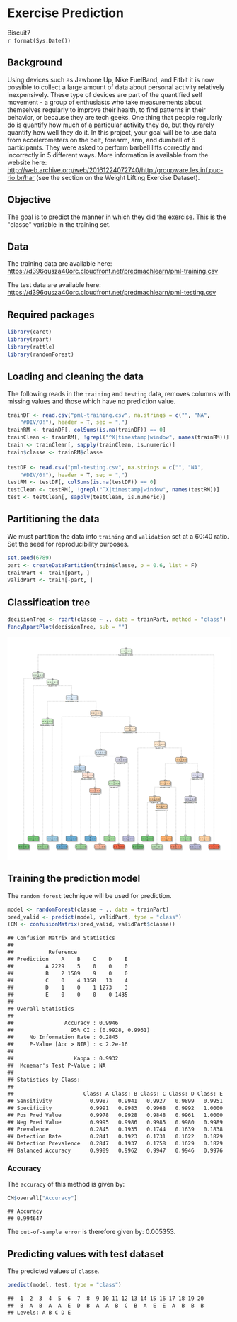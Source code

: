 # Exercise Prediction
Biscuit7  
`r format(Sys.Date())`  



## Background

Using devices such as Jawbone Up, Nike FuelBand, and Fitbit it is now possible to collect a large amount of data about personal activity relatively inexpensively. These type of devices are part of the quantified self movement - a group of enthusiasts who take measurements about themselves regularly to improve their health, to find patterns in their behavior, or because they are tech geeks. One thing that people regularly do is quantify how much of a particular activity they do, but they rarely quantify how well they do it. In this project, your goal will be to use data from accelerometers on the belt, forearm, arm, and dumbell of 6 participants. They were asked to perform barbell lifts correctly and incorrectly in 5 different ways. More information is available from the website here: http://web.archive.org/web/20161224072740/http:/groupware.les.inf.puc-rio.br/har (see the section on the Weight Lifting Exercise Dataset).

## Objective

The goal is to predict the manner in which they did the exercise. This is the "classe" variable in the training set. 

## Data 

The training data are available here:
https://d396qusza40orc.cloudfront.net/predmachlearn/pml-training.csv

The test data are available here:
https://d396qusza40orc.cloudfront.net/predmachlearn/pml-testing.csv


## Required packages


```r
library(caret)
library(rpart)
library(rattle)
library(randomForest)
```


## Loading and cleaning the data

The following reads in the `training` and `testing` data, removes columns with missing values and those which have no prediction value.


```r
trainDF <- read.csv("pml-training.csv", na.strings = c("", "NA", 
    "#DIV/0!"), header = T, sep = ",")
trainRM <- trainDF[, colSums(is.na(trainDF)) == 0]
trainClean <- trainRM[, !grepl("^X|timestamp|window", names(trainRM))]
train <- trainClean[, sapply(trainClean, is.numeric)]
train$classe <- trainRM$classe

testDF <- read.csv("pml-testing.csv", na.strings = c("", "NA", 
    "#DIV/0!"), header = T, sep = ",")
testRM <- testDF[, colSums(is.na(testDF)) == 0]
testClean <- testRM[, !grepl("^X|timestamp|window", names(testRM))]
test <- testClean[, sapply(testClean, is.numeric)]
```

## Partitioning the data

We must partition the data into `training` and `validation` set at a 60:40 ratio. Set the seed for reproducibility purposes.


```r
set.seed(6789)
part <- createDataPartition(train$classe, p = 0.6, list = F)
trainPart <- train[part, ]
validPart <- train[-part, ]
```

## Classification tree


```r
decisionTree <- rpart(classe ~ ., data = trainPart, method = "class")
fancyRpartPlot(decisionTree, sub = "")
```

<img src="Project_files/figure-html/unnamed-chunk-4-1.png" style="display: block; margin: auto;" />

## Training the prediction model

The `random forest` technique will be used for prediction.


```r
model <- randomForest(classe ~ ., data = trainPart)
pred_valid <- predict(model, validPart, type = "class")
(CM <- confusionMatrix(pred_valid, validPart$classe))
```

```
## Confusion Matrix and Statistics
## 
##           Reference
## Prediction    A    B    C    D    E
##          A 2229    5    0    0    0
##          B    2 1509    9    0    0
##          C    0    4 1358   13    4
##          D    1    0    1 1273    3
##          E    0    0    0    0 1435
## 
## Overall Statistics
##                                           
##                Accuracy : 0.9946          
##                  95% CI : (0.9928, 0.9961)
##     No Information Rate : 0.2845          
##     P-Value [Acc > NIR] : < 2.2e-16       
##                                           
##                   Kappa : 0.9932          
##  Mcnemar's Test P-Value : NA              
## 
## Statistics by Class:
## 
##                      Class: A Class: B Class: C Class: D Class: E
## Sensitivity            0.9987   0.9941   0.9927   0.9899   0.9951
## Specificity            0.9991   0.9983   0.9968   0.9992   1.0000
## Pos Pred Value         0.9978   0.9928   0.9848   0.9961   1.0000
## Neg Pred Value         0.9995   0.9986   0.9985   0.9980   0.9989
## Prevalence             0.2845   0.1935   0.1744   0.1639   0.1838
## Detection Rate         0.2841   0.1923   0.1731   0.1622   0.1829
## Detection Prevalence   0.2847   0.1937   0.1758   0.1629   0.1829
## Balanced Accuracy      0.9989   0.9962   0.9947   0.9946   0.9976
```

### Accuracy

The `accuracy` of this method is given by:


```r
CM$overall["Accuracy"]
```

```
## Accuracy 
## 0.994647
```




The `out-of-sample error` is therefore given by: $0.005353$.

## Predicting values with test dataset

The predicted values of `classe`.


```r
predict(model, test, type = "class")
```

```
##  1  2  3  4  5  6  7  8  9 10 11 12 13 14 15 16 17 18 19 20 
##  B  A  B  A  A  E  D  B  A  A  B  C  B  A  E  E  A  B  B  B 
## Levels: A B C D E
```


